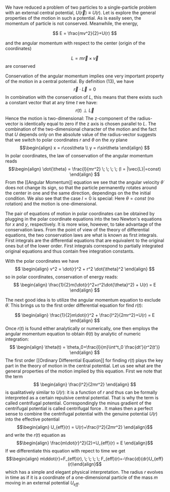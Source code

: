 We have reduced a problem of two particles to a single-particle problem with an external central potential, $U(\vec{r}) \equiv U(r)$. Let is explore the general properties of the motion in such a potential. As is easily seen, the momentum of particle is not conserved. Meanwhile, the energy,

$$
E = \frac{mv^2}{2}+U(r)
$$

and the angular momentum with respect to the center (origin of the coordinates)

$$
L = m\vec{r} \times \vec{v}
$$
are conserved

Conservation of the angular momentum implies one very important property of the motion in a central potential. By definition (13), we have 
$$
\vec{r} \cdot \vec{L} = 0
$$
In combination with the conservation of $L$, this means that there exists such a constant vector that at any time $t$ we have:
$$
r(t)\perp \vec{L}
$$
Hence the motion is two-dimensional: The z-component of the radius-vector is identically equal to zero if the z axis is chosen parallel to $L$. 
The combination of the two-dimensional character of the motion and the fact that $U$ depends only on the absolute value of the radius-vector suggests that we switch to polar coordinates $r$ and $\theta$ on the $xy$ plane
$$\begin{align}
	x = r\cos\theta \\
	y = r\sin\theta
\end{align} 
$$
In polar coordinates, the law of conservation of the angular momentum reads
$$\begin{align}
	\dot{\theta} = \frac{l}{mr^2} \; \; \; \;
	(l = |\vec{L}|=const)
\end{align}
$$
From the [[Angular Momentum]] equation we see that the angular velocity $\dot{\theta}$ does not change its sign, so that the particle permanently rotates around the center in one and the same direction, dependings on the the initial condition. We also see that the case $l = 0$ is special: Here $\theta = const$ (no rotation) and the motion is one-dimensional. 

The pair of equations of motion in polar coordinates can be obtained by plugging in the polar coordinate equations into the two Newton's equations for $x$ and $y$, respectively. It is more wise, however, to take advantage of the conservation laws. From the point of view of the theory of differential equations, the two conservation laws are what is known as first integrals. First integrals are the differential equations that are equivalent to the original ones but of the lower order. First integrals correspond to partially integrated original equations and thus contain free integration constants.

With the polar coordinates we have 
$$
\begin{align}
	v^2 = \dot{r}^2 + r^2 \dot{\theta}^2
\end{align}
$$
so in polar coordinates, conservation of energy reads:
$$
\begin{align}
	\frac{1}{2}m(\dot{r}^2+r^2\dot{\theta}^2) + U(r) = E
\end{align}
$$

The next good idea is to utilize the angular momentum equation to exclude $\dot{\theta}$. This brings us to the first order differential equation for find $r(t)$:

$$
\begin{align}
	\frac{1}{2}m\dot{r}^2 + \frac{l^2}{2mr^2}+U(r) = E
\end{align}
$$
Once $r(t)$ is found either analytically or numerically, one then employs the angular momentum equation to obtain $\theta(t)$ by analytic of numeric integration: 
$$
\begin{align}
	\theta(t) = \theta_0+\frac{l}{m}\int^t_0 \frac{dt'}{r^2(t')}
\end{align}
$$
The first order [[Ordinary Differential Equation]]  for finding $r(t)$ plays the key part in the theory of motion in the central potential. Let us see what are the general properties of the motion implied by this equation. First we note that the term 
$$
\begin{align}
	\frac{l^2}{2mr^2}
\end{align}
$$
is qualitatively similar to $U(r)$: it is a function of $r$ and thus can be formally interpreted as a certain repulsive central potential. That is why the term is called centrifugal potential. Correspondingly the minus gradient of the centrifugal potential is called centrifugal force . It makes then a perfect sense to combine the centrifugal potential with the genuine potential $U(r)$ into the effective potential
$$\begin{align} U_{eff}(r) = U(r)+\frac{l^2}{2mr^2} \end{align}$$
and write the $r(t)$ equation as
$$\begin{align} \frac{m\dot{r}^2}{2}+U_{eff}(r) = E \end{align}$$
If we differentiate this equation with repect to time we get
$$\begin{align} m\ddot{r}=F_{eff}(r), \; \; \; \; F_{eff}(r)=-\frac{d}{dr}U_{eff}(r)\end{align}$$
which has a simple and elegant physical interpretation. The radius $r$ evolves in time as if it is a coordinate of a one-dimensional particle of the mass $m$ moving in an external potential $U_{eff}$.